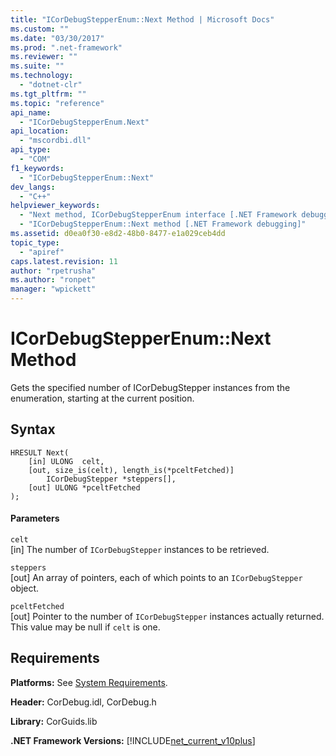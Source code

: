 ```yaml
---
title: "ICorDebugStepperEnum::Next Method | Microsoft Docs"
ms.custom: ""
ms.date: "03/30/2017"
ms.prod: ".net-framework"
ms.reviewer: ""
ms.suite: ""
ms.technology: 
  - "dotnet-clr"
ms.tgt_pltfrm: ""
ms.topic: "reference"
api_name: 
  - "ICorDebugStepperEnum.Next"
api_location: 
  - "mscordbi.dll"
api_type: 
  - "COM"
f1_keywords: 
  - "ICorDebugStepperEnum::Next"
dev_langs: 
  - "C++"
helpviewer_keywords: 
  - "Next method, ICorDebugStepperEnum interface [.NET Framework debugging]"
  - "ICorDebugStepperEnum::Next method [.NET Framework debugging]"
ms.assetid: d0ea0f30-e8d2-48b0-8477-e1a029ceb4dd
topic_type: 
  - "apiref"
caps.latest.revision: 11
author: "rpetrusha"
ms.author: "ronpet"
manager: "wpickett"
---
```

# ICorDebugStepperEnum::Next Method
Gets the specified number of ICorDebugStepper instances from the enumeration, starting at the current position.  
  
## Syntax  
  
```  
HRESULT Next(  
    [in] ULONG  celt,  
    [out, size_is(celt), length_is(*pceltFetched)]  
        ICorDebugStepper *steppers[],  
    [out] ULONG *pceltFetched  
);  
```  
  
#### Parameters  
 `celt`  
 [in] The number of `ICorDebugStepper` instances to be retrieved.  
  
 `steppers`  
 [out] An array of pointers, each of which points to an `ICorDebugStepper` object.  
  
 `pceltFetched`  
 [out] Pointer to the number of `ICorDebugStepper` instances actually returned. This value may be null if `celt` is one.  
  
## Requirements  
 **Platforms:** See [System Requirements](../../../../docs/framework/get-started/system-requirements.md).  
  
 **Header:** CorDebug.idl, CorDebug.h  
  
 **Library:** CorGuids.lib  
  
 **.NET Framework Versions:** [!INCLUDE[net_current_v10plus](../../../../includes/net-current-v10plus-md.md)]